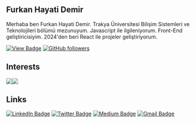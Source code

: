 ## Furkan Hayati Demir

Merhaba ben Furkan Hayati Demir. Trakya Üniversitesi Bilişim Sistemleri ve Teknolojileri bölümü mezunuyum. Javascript ile ilgileniyorum. Front-End geliştiricisiyim. 2024'den beri React ile projeler geliştiriyorum. 

[![View Badge](https://komarev.com/ghpvc/?username=furkanhdemir&color=green)]() 
[![GitHub followers](https://img.shields.io/github/followers/furkanhdemir.svg?style=social&label=Follow)](https://github.com/furkanhdemir?tab=followers)

## Interests

<img src="https://www.vectorlogo.zone/logos/javascript/javascript-horizontal.svg" /><img src="https://www.vectorlogo.zone/logos/reactjs/reactjs-ar21.svg">

## Links
[![LinkedIn Badge](https://img.shields.io/badge/FurkanHayatiDemir-blue?style=for-the-badge&logo=linkedin)](https://www.linkedin.com/in/furkan-demir-a22844194/)
[![Twitter Badge](https://img.shields.io/badge/Alertisx-yellow?style=for-the-badge&logo=Twitter)](https://twitter.com/AlertisDev)
[![Medium Badge](https://img.shields.io/badge/OsmanYavuzDemir-black?style=for-the-badge&logo=Medium)](https://medium.com/@osmanyavuzdemir96)
[![Gmail Badge](https://img.shields.io/badge/OsmanYavuzDemir96@gmail.com-red?style=for-the-badge&logo=Gmail&logoColor=white)](mailto:osmanyavuzdemir96@gmail.com)
